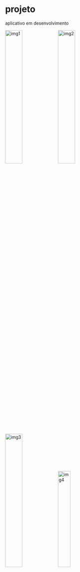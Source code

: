 # projeto
aplicativo em desenvolvimento
<div>
  <img src="https://github.com/user-attachments/assets/34bb35b0-ec31-418b-9986-bf0470dab250" alt="img1" style="width:33%; height:auto;">
  <img src="https://github.com/user-attachments/assets/1c7c7653-5f98-4cd4-9888-d34cbc8facdc" alt="img2" style="width:33%; height:auto;">
  <img src="https://github.com/user-attachments/assets/e63ccb14-ed02-4590-b8e5-ba2b3fef913e" alt="img3" style="width:33%; height:auto;">
  <img src="https://github.com/user-attachments/assets/9a4d9de9-655f-45f8-b8da-757a63f1f10b" alt="img4" style="width:28%; height:auto;">
</div>


